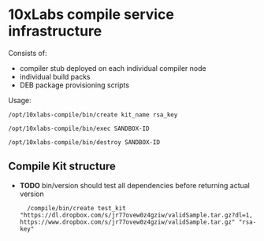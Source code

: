 # 10xLabs compile service infrastructure

Consists of:
* compiler stub deployed on each individual compiler node
* individual build packs
* DEB package provisioning scripts

Usage:

	/opt/10xlabs-compile/bin/create kit_name rsa_key

	/opt/10xlabs-compile/bin/exec SANDBOX-ID

	/opt/10xlabs-compile/bin/destroy SANDBOX-ID 


## Compile Kit structure

* **TODO** bin/version should test all dependencies before returning actual version


		/compile/bin/create test_kit "https://dl.dropbox.com/s/jr77ovew0z4gziw/validSample.tar.gz?dl=1, https://www.dropbox.com/s/jr77ovew0z4gziw/validSample.tar.gz" "rsa-key"